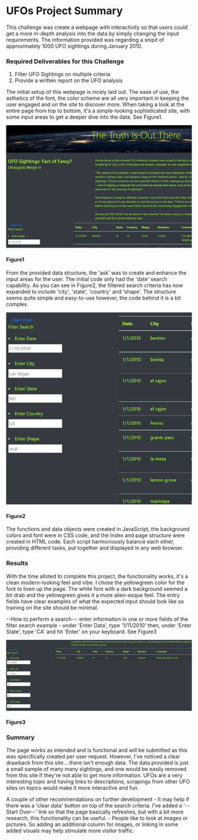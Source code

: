 # UFOs Project Summary

This challenge was create a webpage with interactivity so that users could get a more in-depth analysis into the data by simply changing the input requirements.  The information provided was regarding a snipit of approximately 1000 UFO sightings during January 2010.

### Required Deliverables for this Challenge

1. Filter UFO Sightings on multiple criteria
2. Provide a written report on the UFO analysis

The initial setup of this webpage is nicely laid out.  The ease of use, the asthetics of the font, the color scheme are all very important in keeping the user engaged and on the site to discover more.  When taking a look at the entire page from top to bottom, it's a simple-looking sophisticated site, with some input areas to get a deeper dive into the data.  See Figure1.


![Figure1.PNG](images/Figure1.PNG)
#### Figure1

From the provided data structure, the 'ask' was to create and enhance the input areas for the user.  The initial code only had the 'date' search capability.  As you can see in Figure2, the filtered search criteria has now expanded to include 'city', 'state', 'country' and 'shape'.  The structure seems quite simple and easy-to-use however, the code behind it is a bit complex.

![Figure2.PNG](images/Figure2.PNG)
#### Figure2

The functions and data objects were created in JavaScript, the background colors and font were in CSS code, and the Index and page structure were created in HTML code.  Each script harmoniously balance each other, providing different tasks, put together and displayed in any web browser.

### Results

With the time alloted to complete this project, the functionality works, it's a clean modern-looking feel and vibe.  I chose the yellowgreen color for the font to liven up the page.  The white font with a dark background seemed a bit drab and the yellowgreen gives it a more alien-esque feel.  The entry fields have clear examples of what the expected input should look like so training on the site should be minimal.

--How to perform a search--: 
    enter information in one or more fields of the filter search
        example - under 'Enter Data', type '1/11/2010' then, under 'Enter State', type 'CA' and hit 'Enter' on your keyboard.  See Figure3

![Figure3.PNG](images/Figure3.PNG)

#### Figure3

### Summary

The page works as intended and is functional and will be submitted as this was specifically created per user request.  However, I've noticed a clear drawback from this site... there isn't enough data.  The data provided is just a small sample of many many sightings, and one would be easily removed from this site if they're not able to get more information.  UFOs are a very interesting topic and having links to descriptions, scrapings from other UFO sites on topics would make it more interactive and fun.

A couple of other recommendations on further development
    - It may help if there was a 'clear data' button on top of the search criteria.  I've added a '--Start Over--' link so that the page basically refreshes, but with a bit more research, this functionality can be useful.
    - People like to look at images or pictures.  So adding an additional column for images, or linking in some added visuals may help stimulate more visitor traffic.